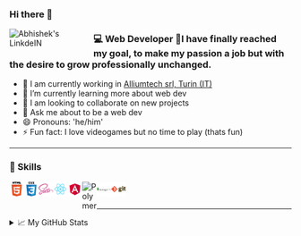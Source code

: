 ### Hi there 👋

<a href="https://www.linkedin.com/in/sweetorino/">
  <img align="left" alt="Abhishek's LinkdeIN" width="150px" height="50px" src="https://cdn.pixabay.com/photo/2020/07/07/11/26/linkedin-5380185_960_720.png" />
</a>

### 💻 Web Developer 🌱I have finally reached my goal, to make my passion a job but with the desire to grow professionally unchanged.

- 🔭 I am currently working in [Alliumtech srl, Turin (IT)][website]
- 🌱 I’m currently learning more about web dev
- 👯 I am looking to collaborate on new projects
- 💬 Ask me about to be a web dev
- 😄 Pronouns: 'he/him'
- ⚡ Fun fact: I love videogames but no time to play (thats fun)

---

### 🚀 Skills

<a href="https://developer.mozilla.org/it/docs/Web/HTML/HTML5">
<img align="left" alt="HTML5" width="26px" src="https://raw.githubusercontent.com/github/explore/80688e429a7d4ef2fca1e82350fe8e3517d3494d/topics/html/html.png" />
</a>

<a href="https://developer.mozilla.org/it/docs/Web/CSS">
<img align="left" alt="CSS3" width="26px" src="https://raw.githubusercontent.com/github/explore/80688e429a7d4ef2fca1e82350fe8e3517d3494d/topics/css/css.png" />
</a>

<a href="https://sass-lang.com/documentation">
<img align="left" alt="Sass" width="26px" src="https://raw.githubusercontent.com/github/explore/80688e429a7d4ef2fca1e82350fe8e3517d3494d/topics/sass/sass.png" />
</a>

<a href="https://reactjs.org/docs/getting-started.html">
<img align="left" alt="React" width="26px" src="https://raw.githubusercontent.com/github/explore/80688e429a7d4ef2fca1e82350fe8e3517d3494d/topics/react/react.png" />
</a>

<a href="https://angular.io/docs">
<img align="left" alt="Angular" width="26px" src="https://raw.githubusercontent.com/github/explore/80688e429a7d4ef2fca1e82350fe8e3517d3494d/topics/angular/angular.png" />
</a>

<a href="https://www.polymer-project.org/">
<img align="left" alt="Polymer" width="26px" src="https://avatars2.githubusercontent.com/u/2159051?s=200&v=4" />
</a>

<a href="https://docs.mongodb.com/">
<img align="left" alt="MongoDB" width="26px" src="https://raw.githubusercontent.com/github/explore/80688e429a7d4ef2fca1e82350fe8e3517d3494d/topics/mongodb/mongodb.png" />
</a>

<a href="https://docs.github.com/en">
<img align="left" alt="MongoDB" width="26px" src="https://raw.githubusercontent.com/github/explore/80688e429a7d4ef2fca1e82350fe8e3517d3494d/topics/git/git.png" />
</a>

<br/><br/>

---

<details>
<summary>📈 My GitHub Stats</summary>

<p align="center"> <img src="https://github-readme-stats.vercel.app/api?username=angelo-marcinno&show_icons=true&theme=gotham" alt="abhisheknaiidu" />

</details>

<!-- LINKS -->

[website]: https://www.alliumtech.it/
